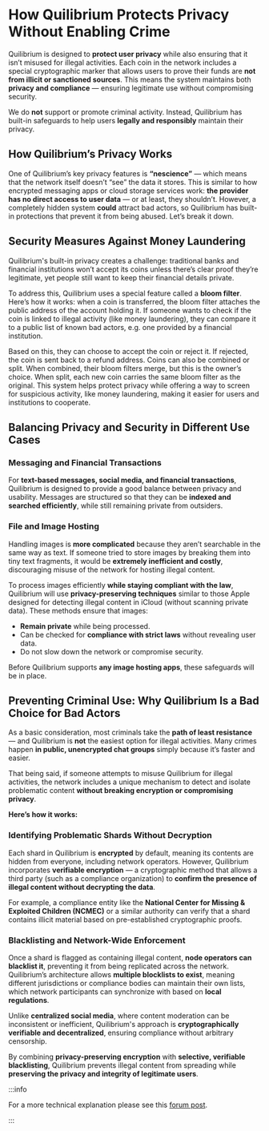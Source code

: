 # How Quilibrium Protects Privacy Without Enabling Crime

Quilibrium is designed to **protect user privacy** while also ensuring that it isn’t misused for illegal activities. Each coin in the network includes a special cryptographic marker that allows users to prove their funds are **not from illicit or sanctioned sources**. This means the system maintains both **privacy and compliance** — ensuring legitimate use without compromising security.

We do **not** support or promote criminal activity. Instead, Quilibrium has built-in safeguards to help users **legally and responsibly** maintain their privacy.

## How Quilibrium’s Privacy Works

One of Quilibrium’s key privacy features is **“nescience”** — which means that the network itself doesn’t “see” the data it stores. This is similar to how encrypted messaging apps or cloud storage services work: **the provider has no direct access to user data** — or at least, they shouldn’t.
However, a completely hidden system **could** attract bad actors, so Quilibrium has built-in protections that prevent it from being abused. Let’s break it down.

## Security Measures Against Money Laundering

Quilibrium's built-in privacy creates a challenge: traditional banks and financial institutions won’t accept its coins unless there’s clear proof they’re legitimate, yet people still want to keep their financial details private.

To address this, Quilibrium uses a special feature called a **bloom filter**. \
Here’s how it works: when a coin is transferred, the bloom filter attaches the public address of the account holding it. If someone wants to check if the coin is linked to illegal activity (like money laundering), they can compare it to a public list of known bad actors, e.g. one provided by a financial institution.

Based on this, they can choose to accept the coin or reject it. If rejected, the coin is sent back to a refund address. Coins can also be combined or split. When combined, their bloom filters merge, but this is the owner’s choice. When split, each new coin carries the same bloom filter as the original. This system helps protect privacy while offering a way to screen for suspicious activity, like money laundering, making it easier for users and institutions to cooperate.


## Balancing Privacy and Security in Different Use Cases

### Messaging and Financial Transactions

For **text-based messages, social media, and financial transactions**, Quilibrium is designed to provide a good balance between privacy and usability. Messages are structured so that they can be **indexed and searched efficiently**, while still remaining private from outsiders.

### File and Image Hosting

Handling images is **more complicated** because they aren’t searchable in the same way as text. If someone tried to store images by breaking them into tiny text fragments, it would be **extremely inefficient and costly**, discouraging misuse of the network for hosting illegal content.

To process images efficiently **while staying compliant with the law**, Quilibrium will use **privacy-preserving techniques** similar to those Apple designed for detecting illegal content in iCloud (without scanning private data). These methods ensure that images:

* **Remain private** while being processed.
* Can be checked for **compliance with strict laws** without revealing user data.
* Do not slow down the network or compromise security.

Before Quilibrium supports **any image hosting apps**, these safeguards will be in place.

## Preventing Criminal Use: Why Quilibrium Is a Bad Choice for Bad Actors


As a basic consideration, most criminals take the **path of least resistance** — and Quilibrium is **not** the easiest option for illegal activities. Many crimes happen **in public, unencrypted chat groups** simply because it’s faster and easier.

That being said, if someone attempts to misuse Quilibrium for illegal activities, the network includes a unique mechanism to detect and isolate problematic content **without breaking encryption or compromising privacy**.

**Here’s how it works:**

### Identifying Problematic Shards Without Decryption

Each shard in Quilibrium is **encrypted** by default, meaning its contents are hidden from everyone, including network operators.
However, Quilibrium incorporates **verifiable encryption** — a cryptographic method that allows a third party (such as a compliance organization) to **confirm the presence of illegal content without decrypting the data**.

For example, a compliance entity like the **National Center for Missing & Exploited Children (NCMEC)** or a similar authority can verify that a shard contains illicit material based on pre-established cryptographic proofs.

### Blacklisting and Network-Wide Enforcement

Once a shard is flagged as containing illegal content, **node operators can blacklist it**, preventing it from being replicated across the network.
Quilibrium’s architecture allows **multiple blocklists to exist**, meaning different jurisdictions or compliance bodies can maintain their own lists, which network participants can synchronize with based on **local regulations**.

Unlike **centralized social media**, where content moderation can be inconsistent or inefficient, Quilibrium's approach is **cryptographically verifiable and decentralized**, ensuring compliance without arbitrary censorship.


By combining **privacy-preserving encryption** with **selective, verifiable blacklisting**, Quilibrium prevents illegal content from spreading while **preserving the privacy and integrity of legitimate users**.

:::info

For a more technical explanation please see this [forum post](https://quilibrium.discourse.group/t/how-does-q-preserves-privacy-without-opening-the-doors-to-criminal-activities/112/3?u=lamat).

:::
